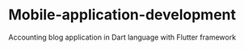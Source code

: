 # Mobile-application-development
Accounting blog application in Dart language with Flutter framework
